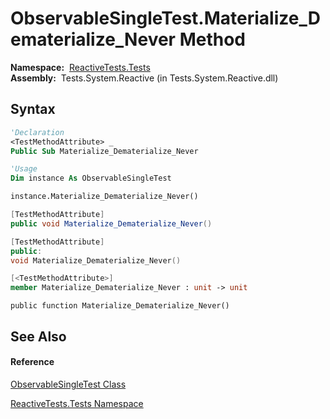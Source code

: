 # ObservableSingleTest.Materialize\_Dematerialize\_Never Method

**Namespace:**  [ReactiveTests.Tests](ReactiveTests.Tests\ReactiveTests.Tests.md)  
**Assembly:**  Tests.System.Reactive (in Tests.System.Reactive.dll)

## Syntax

```vb
'Declaration
<TestMethodAttribute> _
Public Sub Materialize_Dematerialize_Never
```

```vb
'Usage
Dim instance As ObservableSingleTest

instance.Materialize_Dematerialize_Never()
```

```csharp
[TestMethodAttribute]
public void Materialize_Dematerialize_Never()
```

```c++
[TestMethodAttribute]
public:
void Materialize_Dematerialize_Never()
```

```fsharp
[<TestMethodAttribute>]
member Materialize_Dematerialize_Never : unit -> unit 
```

```jscript
public function Materialize_Dematerialize_Never()
```

## See Also

#### Reference

[ObservableSingleTest Class](ObservableSingleTest\ObservableSingleTest.md)

[ReactiveTests.Tests Namespace](ReactiveTests.Tests\ReactiveTests.Tests.md)




